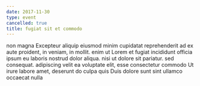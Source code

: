 ```yaml
---
date: 2017-11-30
type: event
cancelled: true
title: fugiat sit et commodo
---
```

non magna Excepteur aliquip eiusmod minim cupidatat reprehenderit ad ex aute proident, in veniam, in mollit. enim ut Lorem et fugiat incididunt officia ipsum eu laboris nostrud dolor aliqua. nisi ut dolore sit pariatur. sed consequat. adipiscing velit ea voluptate elit, esse consectetur commodo Ut irure labore amet, deserunt do culpa quis Duis dolore sunt sint ullamco occaecat nulla